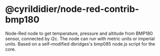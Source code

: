 @cyrildidier/node-red-contrib-bmp180
=====================

Node-Red node to get temperature, pressure and altitude from BMP180 sensor, connected by i2c.
The node can run with metric units or imperial units. 
Based on a self-modified dbridges's bmp085 node.js script for the core.
